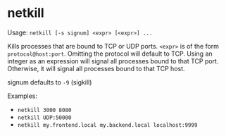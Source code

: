 # netkill

Usage: `netkill [-s signum] <expr> [<expr>] ...`

Kills processes that are bound to TCP or UDP ports. `<expr>` is of the form `protocol@host:port`. Omitting the protocol will default to TCP. Using an integer as an expression will signal all processes bound to that TCP port. Otherwise, it will signal all processes bound to that TCP host.

signum defaults to `-9` (sigkill)

Examples:
- `netkill 3000 8080`
- `netkill UDP:50000`
- `netkill my.frontend.local my.backend.local localhost:9999`
